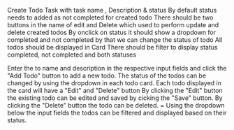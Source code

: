 
Create Todo Task with task name , Description & status
By default status needs to added as not completed for created todo
There should be two buttons in the name of edit and Delete which used to perform update and delete created todos
By onclick on status it should show a dropdown for completed and not completed by that we can change the status of todo
All todos should be displayed in Card
There should be filter to display status completed, not completed and both statuses



Enter the to name and description in the respective input fields and click the "Add Todo" button to add a new todo.
The status of the todos can be changed by using the dropdown in each todo card.
Each todo displayed in the card will have a "Edit" and "Delete" button
By clicking the "Edit" button the existing todo can be edited and saved by cicking the "Save" button.
By clicking the "Delete" button the todo can be deleted.
= Using the dropdown below the input fields the todos can be filtered and displayed based on their status.
